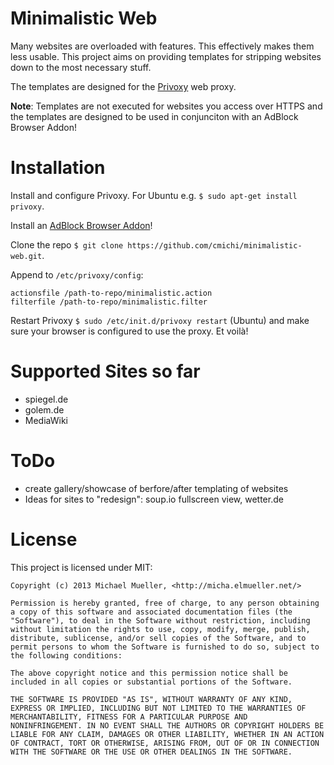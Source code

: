 # Minimalistic Web

Many websites are overloaded with features. This effectively makes them less 
usable. This project aims on providing templates for stripping websites down 
to the most necessary stuff.

The templates are designed for the [Privoxy](http://www.privoxy.org/) web proxy.

__Note__: Templates are not executed for websites you access over HTTPS
and the templates are designed to be used in conjunciton with an AdBlock Browser Addon!


# Installation

Install and configure Privoxy. For Ubuntu e.g. `$ sudo apt-get install privoxy`.

Install an [AdBlock Browser Addon](http://adblockplus.org/de/firefox)! 

Clone the repo `$ git clone https://github.com/cmichi/minimalistic-web.git`.

Append to `/etc/privoxy/config`:

	actionsfile /path-to-repo/minimalistic.action
	filterfile /path-to-repo/minimalistic.filter

Restart Privoxy `$ sudo /etc/init.d/privoxy restart` (Ubuntu) and make sure
your browser is configured to use the proxy. Et voilà!


# Supported Sites so far

 * spiegel.de
 * golem.de
 * MediaWiki


# ToDo 

 * create gallery/showcase of berfore/after templating of websites
 * Ideas for sites to "redesign": soup.io fullscreen view, wetter.de


# License

This project is licensed under MIT:

	Copyright (c) 2013 Michael Mueller, <http://micha.elmueller.net/>
	
	Permission is hereby granted, free of charge, to any person obtaining
	a copy of this software and associated documentation files (the
	"Software"), to deal in the Software without restriction, including
	without limitation the rights to use, copy, modify, merge, publish,
	distribute, sublicense, and/or sell copies of the Software, and to
	permit persons to whom the Software is furnished to do so, subject to
	the following conditions:

	The above copyright notice and this permission notice shall be
	included in all copies or substantial portions of the Software.

	THE SOFTWARE IS PROVIDED "AS IS", WITHOUT WARRANTY OF ANY KIND,
	EXPRESS OR IMPLIED, INCLUDING BUT NOT LIMITED TO THE WARRANTIES OF
	MERCHANTABILITY, FITNESS FOR A PARTICULAR PURPOSE AND
	NONINFRINGEMENT. IN NO EVENT SHALL THE AUTHORS OR COPYRIGHT HOLDERS BE
	LIABLE FOR ANY CLAIM, DAMAGES OR OTHER LIABILITY, WHETHER IN AN ACTION
	OF CONTRACT, TORT OR OTHERWISE, ARISING FROM, OUT OF OR IN CONNECTION
	WITH THE SOFTWARE OR THE USE OR OTHER DEALINGS IN THE SOFTWARE.
